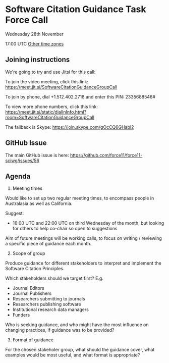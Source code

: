 # Software Citation Guidance Task Force Call

Wednesday 28th November

17:00 UTC [Other time zones](https://www.timeanddate.com/worldclock/converter.html?iso=20181128T170000&p1=304&p2=tz_pt&p3=tz_ct&p4=tz_et&p5=tz_cet&p6=152)

## Joining instructions

We're going to try and use Jitsi for this call:

To join the video meeting, click this link: https://meet.jit.si/SoftwareCitationGuidanceGroupCall

To join by phone, dial +1.512.402.2718 and enter this PIN: 2335688546#

To view more phone numbers, click this link: https://meet.jit.si/static/dialInInfo.html?room=SoftwareCitationGuidanceGroupCall

The fallback is Skype: https://join.skype.com/gOcCQ6GHabi2


## GitHub Issue

The main GitHub issue is here:
https://github.com/force11/force11-sciwg/issues/56

## Agenda

1. Meeting times

Would like to set up two regular meeting times, to encompass people in Australasia as well as California.

Suggest:
- 16:00 UTC and 22:00 UTC on third Wednesday of the month, but looking for others to help co-chair so open to suggestions

Aim of future meetings will be working calls, to focus on writing / reviewing a specific piece of guidance each month.

2. Scope of group

Produce guidance for different stakeholders to interpret and implement the Software Citation Principles.

Which stakeholders should we target first? E.g.
- Journal Editors
- Journal Publishers
- Researchers submitting to journals
- Researchers publishing software
- Institutional research data managers
- Funders

Who is seeking guidance, and who might have the most influence on changing practices, if guidance was to be provided?

3. Format of guidance

For the chosen stakeholer group, what should the guidance cover, what examples would be most useful, and what format is appropriate? 

